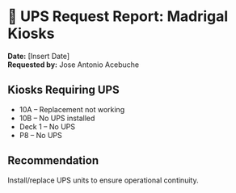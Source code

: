 # 🔋 UPS Request Report: Madrigal Kiosks

**Date:** [Insert Date]  
**Requested by:** Jose Antonio Acebuche

## Kiosks Requiring UPS
- 10A – Replacement not working
- 10B – No UPS installed
- Deck 1 – No UPS
- P8 – No UPS

## Recommendation
Install/replace UPS units to ensure operational continuity.